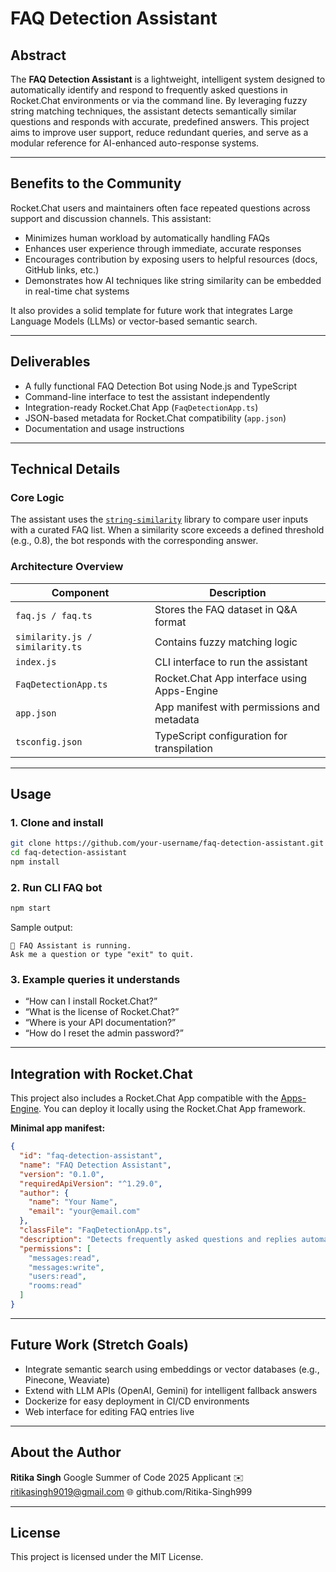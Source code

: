 # FAQ Detection Assistant

## Abstract

The **FAQ Detection Assistant** is a lightweight, intelligent system designed to automatically identify and respond to frequently asked questions in Rocket.Chat environments or via the command line. By leveraging fuzzy string matching techniques, the assistant detects semantically similar questions and responds with accurate, predefined answers. This project aims to improve user support, reduce redundant queries, and serve as a modular reference for AI-enhanced auto-response systems.

---

## Benefits to the Community

Rocket.Chat users and maintainers often face repeated questions across support and discussion channels. This assistant:

- Minimizes human workload by automatically handling FAQs
- Enhances user experience through immediate, accurate responses
- Encourages contribution by exposing users to helpful resources (docs, GitHub links, etc.)
- Demonstrates how AI techniques like string similarity can be embedded in real-time chat systems

It also provides a solid template for future work that integrates Large Language Models (LLMs) or vector-based semantic search.

---

## Deliverables

- A fully functional FAQ Detection Bot using Node.js and TypeScript
- Command-line interface to test the assistant independently
- Integration-ready Rocket.Chat App (`FaqDetectionApp.ts`)
- JSON-based metadata for Rocket.Chat compatibility (`app.json`)
- Documentation and usage instructions

---

## Technical Details

### Core Logic

The assistant uses the [`string-similarity`](https://www.npmjs.com/package/string-similarity) library to compare user inputs with a curated FAQ list. When a similarity score exceeds a defined threshold (e.g., 0.8), the bot responds with the corresponding answer.

### Architecture Overview

| Component | Description |
|----------|-------------|
| `faq.js / faq.ts` | Stores the FAQ dataset in Q&A format |
| `similarity.js / similarity.ts` | Contains fuzzy matching logic |
| `index.js` | CLI interface to run the assistant |
| `FaqDetectionApp.ts` | Rocket.Chat App interface using Apps-Engine |
| `app.json` | App manifest with permissions and metadata |
| `tsconfig.json` | TypeScript configuration for transpilation |

---

## Usage

### 1. Clone and install

```bash
git clone https://github.com/your-username/faq-detection-assistant.git
cd faq-detection-assistant
npm install
````

### 2. Run CLI FAQ bot

```bash
npm start
```

Sample output:

```
🤖 FAQ Assistant is running.
Ask me a question or type "exit" to quit.
```

### 3. Example queries it understands

* “How can I install Rocket.Chat?”
* “What is the license of Rocket.Chat?”
* “Where is your API documentation?”
* “How do I reset the admin password?”

---

## Integration with Rocket.Chat

This project also includes a Rocket.Chat App compatible with the [Apps-Engine](https://developer.rocket.chat/apps-engine/). You can deploy it locally using the Rocket.Chat App framework.

**Minimal app manifest:**

```json
{
  "id": "faq-detection-assistant",
  "name": "FAQ Detection Assistant",
  "version": "0.1.0",
  "requiredApiVersion": "^1.29.0",
  "author": {
    "name": "Your Name",
    "email": "your@email.com"
  },
  "classFile": "FaqDetectionApp.ts",
  "description": "Detects frequently asked questions and replies automatically.",
  "permissions": [
    "messages:read",
    "messages:write",
    "users:read",
    "rooms:read"
  ]
}
```

---

## Future Work (Stretch Goals)

* Integrate semantic search using embeddings or vector databases (e.g., Pinecone, Weaviate)
* Extend with LLM APIs (OpenAI, Gemini) for intelligent fallback answers
* Dockerize for easy deployment in CI/CD environments
* Web interface for editing FAQ entries live

---

## About the Author

**Ritika Singh**
Google Summer of Code 2025 Applicant
✉️ ritikasingh9019@gmail.com
🌐 github.com/Ritika-Singh999

---

## License

This project is licensed under the MIT License.

```
```

